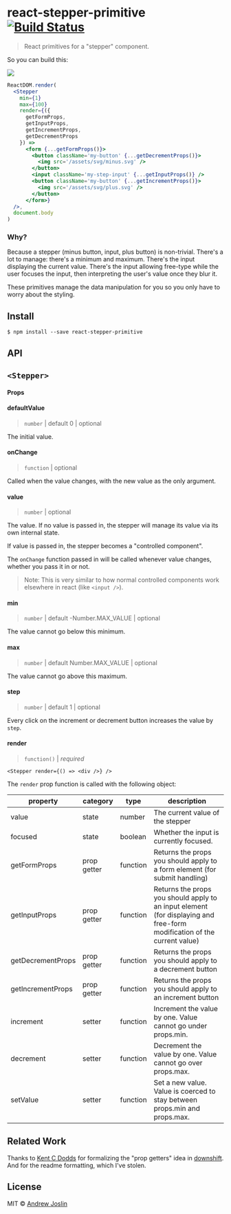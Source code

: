 # react-stepper-primitive [![Build Status](https://travis-ci.org/ajoslin/react-stepper-primitive.svg?branch=master)](https://travis-ci.org/ajoslin/react-stepper-primitive)

> React primitives for a "stepper" component.

So you can build this:

![](http://ajoslin.co/xNFW9Y/3K1juxob+)

```jsx
ReactDOM.render(
  <Stepper
    min={1}
    max={100}
    render={({
      getFormProps,
      getInputProps,
      getIncrementProps,
      getDecrementProps
    }) =>
      <form {...getFormProps()}>
        <button className='my-button' {...getDecrementProps()}>
          <img src='/assets/svg/minus.svg' />
        </button>
        <input className='my-step-input' {...getInputProps()} />
        <button className='my-button' {...getIncrementProps()}>
          <img src='/assets/svg/plus.svg' />
        </button>
      </form>}
  />,
  document.body
)
```


### Why?

Because a stepper (minus button, input, plus button) is non-trivial. There's a lot to manage: there's a minimum and maximum. There's the input displaying the current value. There's the input allowing free-type while the user focuses the input, then interpreting the user's value once they blur it.

These primitives manage the data manipulation for you so you only have to worry about the styling.

## Install

```
$ npm install --save react-stepper-primitive
```

## API

## `<Stepper>`

#### Props

#### defaultValue

> `number` | default 0 | optional

The initial value.


#### onChange

> `function` | optional

Called when the value changes, with the new value as the only argument.

#### value

> `number` | optional

The value. If no value is passed in, the stepper will manage its value via its own internal state.

If value is passed in, the stepper becomes a "controlled component".

The `onChange` function passed in will be called whenever value changes, whether you pass it in or not.

> Note: This is very similar to how normal controlled components work elsewhere
> in react (like `<input />`).

#### min

> `number` | default -Number.MAX_VALUE | optional

The value cannot go below this minimum.

#### max

> `number` | default Number.MAX_VALUE | optional

The value cannot go above this maximum.

#### step

> `number` | default 1 | optional

Every click on the increment or decrement button increases the value by `step`.

#### render

> `function()` | *required*

`<Stepper render={() => <div />} />`

The `render` prop function is called with the following object:

| property          | category    | type     | description                                                                                                             |
|-------------------|-------------|----------|-------------------------------------------------------------------------------------------------------------------------|
| value             | state       | number   | The current value of the stepper                                                                                        |
| focused           | state       | boolean  | Whether the input is currently focused.                                                                                 |
| getFormProps      | prop getter | function | Returns the props you should apply to a form element (for submit handling)                                              |
| getInputProps     | prop getter | function | Returns the props you should apply to an input element (for displaying and free-form modification of the current value) |
| getDecrementProps | prop getter | function | Returns the props you should apply to a decrement button                                                                |
| getIncrementProps | prop getter | function | Returns the props you should apply to an increment button                                                               |
| increment         | setter      | function | Increment the value by one. Value cannot go under props.min.                                                        |
| decrement         | setter      | function | Decrement the value by one. Value cannot go over props.max.                                                         |
| setValue          | setter      | function | Set a new value. Value is coerced to stay between props.min and props.max.                                      |

## Related Work

Thanks to [Kent C Dodds](github.com/kentcdodds) for formalizing the "prop getters" idea in [downshift](https://github.com/paypal/downshift). And for the readme formatting, which I've stolen.

## License

MIT © [Andrew Joslin](http://ajoslin.com)
